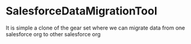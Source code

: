 # SalesforceDataMigrationTool
It is simple a clone of the gear set where we can migrate data from one salesforce org to other salesforce org
